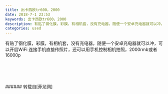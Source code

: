 ```yaml
---
title: 出卡西欧tr600，2000
date: 2018-7-1 23:53
keywords: 出卡西欧tr600，2000
description: 有贴了钢化膜，彩膜，有相机套，没有充电器，随便一个安卓充电器就可以冲，可以开启WiFi 连接手机直接传照片，还可以用手机控制相机拍照，2000rmb或者16000p
categories: used
---
```

<td class="t_f" id="postmessage_1469835">

有贴了钢化膜，彩膜，有相机套，没有充电器，随便一个安卓充电器就可以冲，可以开启WiFi 连接手机直接传照片，还可以用手机控制相机拍照，2000rmb或者16000p<br/>
<img alt="" border="0" class="zoom" data-cf-modified-df5e92bdacb57955dd7d55e1-="" file="http://www.flw.ph/data/appbyme/upload/image/201807/01/uSIb8iPtdpDo.jpg" id="aimg_OZKCn" lazyloadthumb="1" onclick="" onmouseover="" src="http://www.flw.ph/data/appbyme/upload/image/201807/01/uSIb8iPtdpDo.jpg"/><br/>
<br/>
<img alt="" border="0" class="zoom" data-cf-modified-df5e92bdacb57955dd7d55e1-="" file="http://www.flw.ph/data/appbyme/upload/image/201807/01/tCr70QSUZLTW.jpg" id="aimg_Sq004" lazyloadthumb="1" onclick="" onmouseover="" src="http://www.flw.ph/data/appbyme/upload/image/201807/01/tCr70QSUZLTW.jpg"/><br/>
<br/>
<img alt="" border="0" class="zoom" data-cf-modified-df5e92bdacb57955dd7d55e1-="" file="http://www.flw.ph/data/appbyme/upload/image/201807/01/gTAgM5tAQVdH.jpg" id="aimg_Te2Tt" lazyloadthumb="1" onclick="" onmouseover="" src="http://www.flw.ph/data/appbyme/upload/image/201807/01/gTAgM5tAQVdH.jpg"/><br/>
<br/>
<img alt="" border="0" class="zoom" data-cf-modified-df5e92bdacb57955dd7d55e1-="" file="http://www.flw.ph/data/appbyme/upload/image/201807/01/kvz0GFzW49Wg.jpg" id="aimg_HX1w3" lazyloadthumb="1" onclick="" onmouseover="" src="http://www.flw.ph/data/appbyme/upload/image/201807/01/kvz0GFzW49Wg.jpg"/><br/>
<br/>
</td>
###### 转载自[菲龙网]